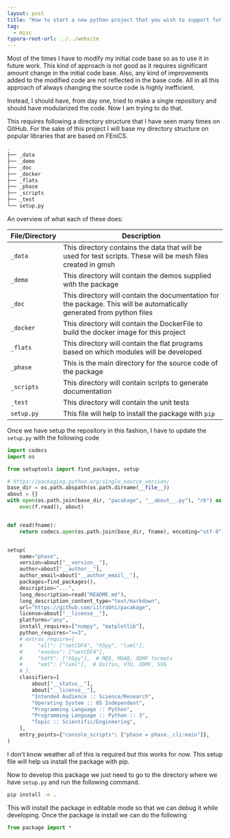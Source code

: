 ```yaml
---
layout: post
title: "How to start a new python project that you wish to support for long."
tag: 
  - misc
typora-root-url: ../../website
---
```


Most of the times I have to modify my initial code base so as to use it in future work. This kind of approach is not good as it requires significant amount change in the initial code base. Also, any kind of improvements added to the modified code are not reflected in the base code. All in all this approach of always changing the source code is highly inefficient.

Instead, I should have, from day one, tried to make a single repository and should have modularized the code. Now I am trying to do that.

This requires following a directory structure that I have seen many times on GitHub. For the sake of this project I will base my directory structure on popular libraries that are based on FEniCS. 

```bash
.
├── _data
├── _demo
├── _doc
├── _docker
├── _flats
├── _phase
├── _scripts
├── _test
└── setup.py
```



An overview of what each of these does:

| File/Directory | Description                                                  |
| -------------- | ------------------------------------------------------------ |
| `_data`        | This directory contains the data that will be used for test scripts. These will be mesh files created in gmsh |
| `_demo`        | This directory will contain the demos supplied with the package |
| `_doc`         | This directory will contain the documentation for the package. This will be automatically generated from python files |
| `_docker`      | This directory will contain the DockerFile to build the docker image for this project |
| `_flats`       | This directory will contain the flat programs based on which modules will be developed |
| `_phase`       | This is the main directory for the source code of the package |
| `_scripts`     | This directory will contain scripts to generate documentation |
| `_test`        | This directory will contain the unit tests                   |
| `setup.py`     | This file will help to install the package with `pip`        |

Once we have setup the repository in this fashion, I have to update the `setup.py` with the following code

```python
import codecs
import os

from setuptools import find_packages, setup

# https://packaging.python.org/single_source_version/
base_dir = os.path.abspath(os.path.dirname(__file__))
about = {}
with open(os.path.join(base_dir, "pacakage", "__about__.py"), "rb") as f:
    exec(f.read(), about)


def read(fname):
    return codecs.open(os.path.join(base_dir, fname), encoding="utf-8").read()


setup(
    name="phase",
    version=about["__version__"],
    author=about["__author__"],
    author_email=about["__author_email__"],
    packages=find_packages(),
    description="...",
    long_description=read("README.md"),
    long_description_content_type="text/markdown",
    url="https://github.com/iitrabhi/pacakage",
    license=about["__license__"],
    platforms="any",
    install_requires=["numpy", "matplotlib"],
    python_requires=">=3",
    # extras_require={
    #     "all": ["netCDF4", "h5py", "lxml"],
    #     "exodus": ["netCDF4"],
    #     "hdf5": ["h5py"],  # MED, MOAB, XDMF formats
    #     "xml": ["lxml"],  # Dolfin, VTU, XDMF, SVG
    # },
    classifiers=[
        about["__status__"],
        about["__license__"],
        "Intended Audience :: Science/Research",
        "Operating System :: OS Independent",
        "Programming Language :: Python",
        "Programming Language :: Python :: 3",
        "Topic :: Scientific/Engineering",
    ],
    entry_points={"console_scripts": ["phase = phase._cli:main"]},
)
```

I don't know weather all of this is required but this works for now. This setup file will help us install the package with pip.

Now to develop this package we just need to go to the directory where we have `setup.py` and run the following command.

```bash
pip install -e .
```

This will install the package in editable mode so that we can debug it while developing. Once the package is install we can do the following 

``` python
from package import *	
```



